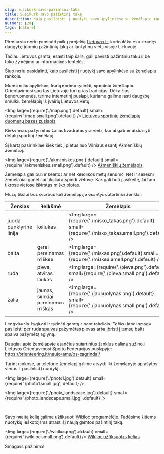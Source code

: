 ```yaml
---
slug: susikurk-savo-pazintini-taka
title: Susikurk savo pažintinį taką
description: Kaip pasileisti į nuotykį savo apylinkėse su žemėlapiu rankoje
authors: [2m]
tags: [nature]
---
```


Pirmiausia noriu paminėti puikų projektą [Lietuvon.lt](https://www.lietuvon.lt/), kurio dėka esu atradęs daugybę įdomių pažintinių takų ar lankytinų vietų visoje Lietuvoje.

Tačiau Lietuvos gamta, esanti taip šalia, gali pavirsti pažintiniu taku ir be tako žymėjimo ar informacinės lentelės.

Šiuo noriu pasidalinti, kaip pasileisti į nuotykį savo apylinkėse su žemėlapiu rankoje.

<!--truncate-->

Mums reiks apylinkės, kurią norime tyrinėti, sportinio žemėlapio. Orientavimosi sportas Lietuvoje turi gilias tradicijas. Dėka šios bendruomenės, turime internetinį puslapį, kuriame galime rasti daugybę smulkių žemėlapių iš įvairių Lietuvos vietų.

<Img large={require('./map.png').default} small={require('./map.small.png').default} />
[Lietuvos sportinių žemėlapių duomenų bazės puslapis](https://dbsportas.lt/lt/zmlp)

Kiekvienas pažymėtas žalias kvadratas yra vieta, kuriai galime atsidaryti detalų sportinį žemėlapį.

Šį kartą pasirinkime šiek tiek į pietus nuo Vilniaus esantį Akmeniškių žemėlapį.

<Img large={require('./akmeniskes.png').default} small={require('./akmeniskes.small.png').default} />
[Akmeniškių žemėlapis](https://dbsportas.lt/lt/zmlp/1102)

Žemėlapis gali būti ir keletos ar net keliolikos metų senumo. Net ir senesni žemėlapiai ganėtinai tiksliai atspindi vietovę. Kas gali būti pasikeitę, tai tam tikrose vietose iškirstas miško plotas.

Mūsų tikslui būs svarbūs keli žemėlapyje esantys sutartiniai ženklai:

| Ženklas                 | Reikšmė                           | Žemėlapis                                                                                               |
|-------------------------|-----------------------------------|---------------------------------------------------------------------------------------------------------|
| juoda punktyrinė linija | keliukas                          | <Img large={require('./misko_takas.png').default} small={require('./misko_takas.small.png').default} /> |
| balta                   | gerai pereinamas miškas           | <Img large={require('./miskas.png').default} small={require('./miskas.small.png').default} />           |
| ruda                    | pieva, atviras laukas             | <Img large={require('./pieva.png').default} small={require('./pieva.small.png').default} />             |
| žalia                   | jaunas, sunkiai pereinamas miškas | <Img large={require('./jaunuolynas.png').default} small={require('./jaunuolynas.small.png').default} /> |

Lengviausia žygiuoti ir tyrinėti gamtą einant takeliais. Tačiau labai smagu pasileisti per ruda spalvas pažymėtas pievas arba įbristi į tamsų balta spalva pažymėtą eglyną.

Daugiau apie žemėlapyje esančius sutartinius ženklus galima sužinoti Lietuvos Orientavimosi Sporto Federacijos puslapyje: https://orienteering.lt/naujokams/os-pagrindai/

Turint rankose, ar telefone žemėlapį galime atvykti iki žemėlapyje aprašytos vietos ir pasileisti į nuotykį.

<Img large={require('./photo1.jpg').default} small={require('./photo1.small.jpg').default} />

<Img large={require('./photo_landscape.jpg').default} small={require('./photo_landscape.small.jpg').default} />

<div style={{ display: 'grid', gridTemplateColumns: '1fr 1fr', gridColumnGap: '0.5rem' }}>
    <Img large={require('./photo_portrait1.jpg').default} small={require('./photo_portrait1.small.jpg').default} />
    <Img large={require('./photo_portrait2.jpg').default} small={require('./photo_portrait2.small.jpg').default} />
</div>

Savo nueitą kelią galime užfiksuoti [Wikiloc](https://www.wikiloc.com/) programėlėje. Padėsime kitiems nuotykių ieškotojams atrasti šį naują gamtos pažintinį taką.

<Img large={require('./wikiloc.png').default} small={require('./wikiloc.small.png').default} />
[Wikiloc užfiksuotas kelias](https://www.wikiloc.com/trail-running-trails/akmeniskes-59741388)

Smagaus pažinimo!
